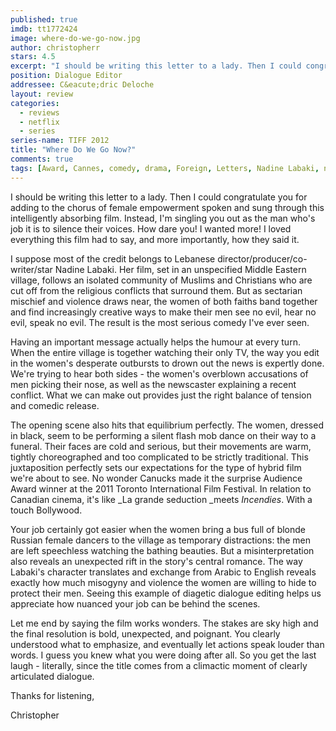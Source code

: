 ```yaml
---
published: true
imdb: tt1772424
image: where-do-we-go-now.jpg
author: christopherr 
stars: 4.5
excerpt: "I should be writing this letter to a lady. Then I could congratulate you for adding to the chorus of female empowerment spoken and sung through this intelligently absorbing film."
position: Dialogue Editor 
addressee: C&eacute;dric Deloche
layout: review
categories:
  - reviews
  - netflix
  - series
series-name: TIFF 2012
title: "Where Do We Go Now?"
comments: true
tags: [Award, Cannes, comedy, drama, Foreign, Letters, Nadine Labaki, netflix.ca, TIFF]
---
```

I should be writing this letter to a lady. Then I could congratulate you for adding to the chorus of female empowerment spoken and sung through this intelligently absorbing film. Instead, I'm singling you out as the man who's job it is to silence their voices. How dare you! I wanted more! I loved everything this film had to say, and more importantly, how they said it.

I suppose most of the credit belongs to Lebanese director/producer/co-writer/star Nadine Labaki. Her film, set in an unspecified Middle Eastern village, follows an isolated community of Muslims and Christians who are cut off from the religious conflicts that surround them. But as sectarian mischief and violence draws near, the women of both faiths band together and find increasingly creative ways to make their men see no evil, hear no evil, speak no evil. The result is the most serious comedy I've ever seen.

Having an important message actually helps the humour at every turn. When the entire village is together watching their only TV, the way you edit in the women's desperate outbursts to drown out the news is expertly done.  We're trying to hear both sides - the women's overblown accusations of men picking their nose, as well as the newscaster explaining a recent conflict. What we can make out provides just the right balance of tension and comedic release.

The opening scene also hits that equilibrium perfectly. The women, dressed in black, seem to be performing a silent flash mob dance on their way to a funeral.  Their faces are cold and serious, but their movements are warm, tightly choreographed and too complicated to be strictly traditional. This juxtaposition perfectly sets our expectations for the type of hybrid film we're about to see. No wonder Canucks made it the surprise Audience Award winner at the 2011 Toronto International Film Festival. In relation to Canadian cinema, it's like _La grande seduction _meets _Incendies_. With a touch Bollywood.

Your job certainly got easier when the women bring a bus full of blonde Russian female dancers to the village as temporary distractions: the men are left speechless watching the bathing beauties. But a misinterpretation also reveals an unexpected rift in the story's central romance. The way Labaki's character translates and exchange from Arabic to English reveals exactly how much misogyny and violence the women are willing to hide to protect their men. Seeing this example of diagetic dialogue editing helps us appreciate how nuanced your job can be behind the scenes.

Let me end by saying the film works wonders. The stakes are sky high and the final resolution is bold, unexpected, and poignant. You clearly understood what to emphasize, and eventually let actions speak louder than words. I guess you knew what you were doing after all. So you get the last laugh - literally, since the title comes from a climactic moment of clearly articulated dialogue.

Thanks for listening,

Christopher
